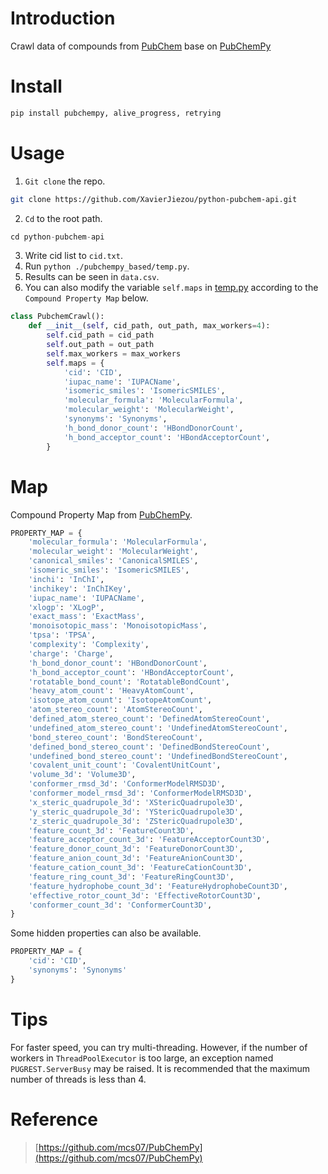# Introduction
Crawl data of compounds from [PubChem](https://pubchem.ncbi.nlm.nih.gov/) base on [PubChemPy](https://github.com/mcs07/PubChemPy)
# Install
```bash
pip install pubchempy, alive_progress, retrying
```
# Usage
1. `Git clone` the repo.
```bash
git clone https://github.com/XavierJiezou/python-pubchem-api.git
```
2. `Cd` to the root path.
```python
cd python-pubchem-api
```
3. Write cid list to `cid.txt`.
4. Run `python ./pubchempy_based/temp.py`.
5. Results can be seen in `data.csv`.
6. You can also modify the variable `self.maps` in [temp.py](temp.py) according to the `Compound Property Map` below.
```python
class PubchemCrawl():
    def __init__(self, cid_path, out_path, max_workers=4):
        self.cid_path = cid_path
        self.out_path = out_path
        self.max_workers = max_workers
        self.maps = {
            'cid': 'CID',
            'iupac_name': 'IUPACName',
            'isomeric_smiles': 'IsomericSMILES',
            'molecular_formula': 'MolecularFormula',
            'molecular_weight': 'MolecularWeight',
            'synonyms': 'Synonyms',
            'h_bond_donor_count': 'HBondDonorCount',
            'h_bond_acceptor_count': 'HBondAcceptorCount',
        }
```
# Map
Compound Property Map from [PubChemPy](https://github.com/mcs07/PubChemPy).
```python
PROPERTY_MAP = {
    'molecular_formula': 'MolecularFormula',
    'molecular_weight': 'MolecularWeight',
    'canonical_smiles': 'CanonicalSMILES',
    'isomeric_smiles': 'IsomericSMILES',
    'inchi': 'InChI',
    'inchikey': 'InChIKey',
    'iupac_name': 'IUPACName',
    'xlogp': 'XLogP',
    'exact_mass': 'ExactMass',
    'monoisotopic_mass': 'MonoisotopicMass',
    'tpsa': 'TPSA',
    'complexity': 'Complexity',
    'charge': 'Charge',
    'h_bond_donor_count': 'HBondDonorCount',
    'h_bond_acceptor_count': 'HBondAcceptorCount',
    'rotatable_bond_count': 'RotatableBondCount',
    'heavy_atom_count': 'HeavyAtomCount',
    'isotope_atom_count': 'IsotopeAtomCount',
    'atom_stereo_count': 'AtomStereoCount',
    'defined_atom_stereo_count': 'DefinedAtomStereoCount',
    'undefined_atom_stereo_count': 'UndefinedAtomStereoCount',
    'bond_stereo_count': 'BondStereoCount',
    'defined_bond_stereo_count': 'DefinedBondStereoCount',
    'undefined_bond_stereo_count': 'UndefinedBondStereoCount',
    'covalent_unit_count': 'CovalentUnitCount',
    'volume_3d': 'Volume3D',
    'conformer_rmsd_3d': 'ConformerModelRMSD3D',
    'conformer_model_rmsd_3d': 'ConformerModelRMSD3D',
    'x_steric_quadrupole_3d': 'XStericQuadrupole3D',
    'y_steric_quadrupole_3d': 'YStericQuadrupole3D',
    'z_steric_quadrupole_3d': 'ZStericQuadrupole3D',
    'feature_count_3d': 'FeatureCount3D',
    'feature_acceptor_count_3d': 'FeatureAcceptorCount3D',
    'feature_donor_count_3d': 'FeatureDonorCount3D',
    'feature_anion_count_3d': 'FeatureAnionCount3D',
    'feature_cation_count_3d': 'FeatureCationCount3D',
    'feature_ring_count_3d': 'FeatureRingCount3D',
    'feature_hydrophobe_count_3d': 'FeatureHydrophobeCount3D',
    'effective_rotor_count_3d': 'EffectiveRotorCount3D',
    'conformer_count_3d': 'ConformerCount3D',
}
```
Some hidden properties can also be available.
```python
PROPERTY_MAP = {
    'cid': 'CID',
    'synonyms': 'Synonyms'
}
```
# Tips
For faster speed, you can try multi-threading. However, if the number of workers in `ThreadPoolExecutor` is too large, an exception named `PUGREST.ServerBusy` may be raised. It is recommended that the maximum number of threads is less than 4.
# Reference
> [https://github.com/mcs07/PubChemPy](https://github.com/mcs07/PubChemPy)
